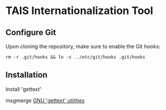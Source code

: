 # TAIS Internationalization Tool

## Configure Git

Upon cloning the repository, make sure to enable the Git hooks:

```
rm -r .git/hooks && ln -s ../etc/git/hooks .git/hooks
```

## Installation

Install 'gettext'

msgmerge [GNU 'gettext' utilities](https://www.gnu.org/software/gettext/manual/html_node/msgmerge-Invocation.html)
